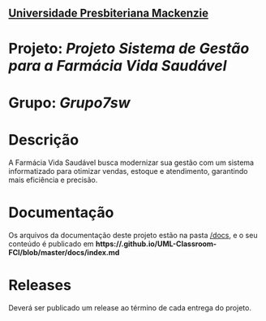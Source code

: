 <h2><a href= "https://www.mackenzie.br">Universidade Presbiteriana Mackenzie</a></h2>

# Projeto: *Projeto Sistema de Gestão para a Farmácia Vida Saudável*

# Grupo: *Grupo7sw*

# Descrição

A Farmácia Vida Saudável busca modernizar sua gestão com um sistema informatizado para otimizar vendas, estoque e atendimento, garantindo mais eficiência e precisão.

# Documentação

Os arquivos da documentação deste projeto estão na pasta [/docs](/docs), e o seu conteúdo é publicado em **https://<usuario>.github.io/UML-Classroom-FCI/blob/master/docs/index.md**



# Releases

Deverá ser publicado um release ao término de cada entrega do projeto.
